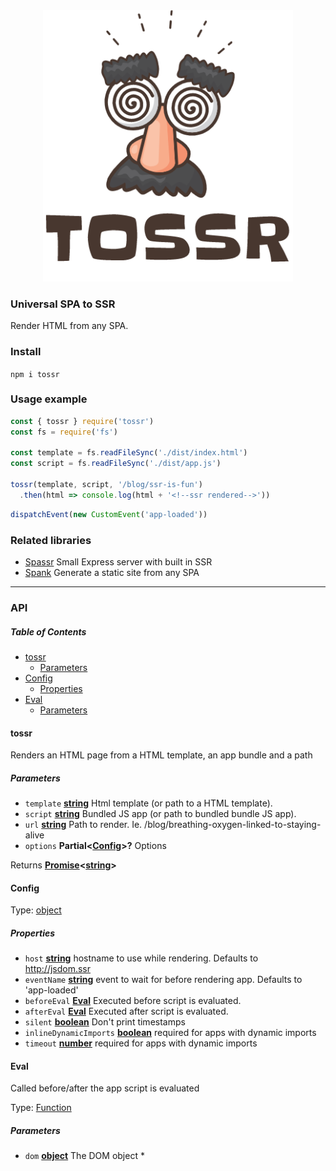 <div align="center">
    <img src="tossr.png" alt="tossr" width="400" /><br>
</div>

### Universal SPA to SSR
Render HTML from any SPA.

### Install

`npm i tossr`

### Usage example

```javascript
const { tossr } require('tossr')
const fs = require('fs')

const template = fs.readFileSync('./dist/index.html')
const script = fs.readFileSync('./dist/app.js')

tossr(template, script, '/blog/ssr-is-fun')
  .then(html => console.log(html + '<!--ssr rendered-->'))
```

```javascript
dispatchEvent(new CustomEvent('app-loaded'))
```

### Related libraries
- [Spassr](https://github.com/roxiness/spassr) Small Express server with built in SSR
- [Spank](https://github.com/roxiness/spank) Generate a static site from any SPA

* * *

### API

<!-- Generated by documentation.js. Update this documentation by updating the source code. -->

##### Table of Contents

-   [tossr](#tossr)
    -   [Parameters](#parameters)
-   [Config](#config)
    -   [Properties](#properties)
-   [Eval](#eval)
    -   [Parameters](#parameters-1)

#### tossr

Renders an HTML page from a HTML template, an app bundle and a path

##### Parameters

-   `template` **[string](https://developer.mozilla.org/docs/Web/JavaScript/Reference/Global_Objects/String)** Html template (or path to a HTML template).
-   `script` **[string](https://developer.mozilla.org/docs/Web/JavaScript/Reference/Global_Objects/String)** Bundled JS app (or path to bundled bundle JS app).
-   `url` **[string](https://developer.mozilla.org/docs/Web/JavaScript/Reference/Global_Objects/String)** Path to render. Ie. /blog/breathing-oxygen-linked-to-staying-alive
-   `options` **Partial&lt;[Config](#config)>?** Options

Returns **[Promise](https://developer.mozilla.org/docs/Web/JavaScript/Reference/Global_Objects/Promise)&lt;[string](https://developer.mozilla.org/docs/Web/JavaScript/Reference/Global_Objects/String)>** 

#### Config

Type: [object](https://developer.mozilla.org/docs/Web/JavaScript/Reference/Global_Objects/Object)

##### Properties

-   `host` **[string](https://developer.mozilla.org/docs/Web/JavaScript/Reference/Global_Objects/String)** hostname to use while rendering. Defaults to <http://jsdom.ssr>
-   `eventName` **[string](https://developer.mozilla.org/docs/Web/JavaScript/Reference/Global_Objects/String)** event to wait for before rendering app. Defaults to 'app-loaded'
-   `beforeEval` **[Eval](#eval)** Executed before script is evaluated.
-   `afterEval` **[Eval](#eval)** Executed after script is evaluated.
-   `silent` **[boolean](https://developer.mozilla.org/docs/Web/JavaScript/Reference/Global_Objects/Boolean)** Don't print timestamps
-   `inlineDynamicImports` **[boolean](https://developer.mozilla.org/docs/Web/JavaScript/Reference/Global_Objects/Boolean)** required for apps with dynamic imports
-   `timeout` **[number](https://developer.mozilla.org/docs/Web/JavaScript/Reference/Global_Objects/Number)** required for apps with dynamic imports

#### Eval

Called before/after the app script is evaluated

Type: [Function](https://developer.mozilla.org/docs/Web/JavaScript/Reference/Statements/function)

##### Parameters

-   `dom` **[object](https://developer.mozilla.org/docs/Web/JavaScript/Reference/Global_Objects/Object)** The DOM object
    \*
